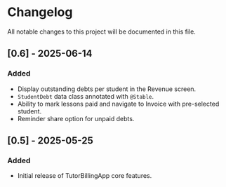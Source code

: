 # Changelog

All notable changes to this project will be documented in this file.

## [0.6] - 2025-06-14
### Added
- Display outstanding debts per student in the Revenue screen.
- `StudentDebt` data class annotated with `@Stable`.
- Ability to mark lessons paid and navigate to Invoice with pre-selected student.
- Reminder share option for unpaid debts.

## [0.5] - 2025-05-25
### Added
- Initial release of TutorBillingApp core features.
